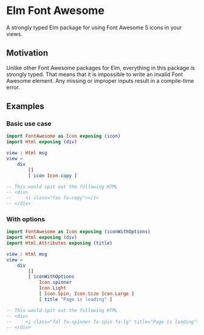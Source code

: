 # Elm Font Awesome
A strongly typed Elm package for using Font Awesome 5 icons
in your views.

## Motivation
Unlike other Font Awesome packages for Elm, everything in this
package is strongly typed. That means that it is impossible to
write an invalid Font Awesome element. Any missing or improper
inputs result in a compile-time error.

## Examples
### Basic use case
```elm
import FontAwesome as Icon exposing (icon)
import Html exposing (div)

view : Html msg
view =
    div
        []
        [ icon Icon.copy ]

-- This would spit out the following HTML
-- <div>
--     <i class="fas fa-copy"></i>
-- </div>
```

### With options
```elm
import FontAwesome as Icon exposing (iconWithOptions)
import Html exposing (div)
import Html.Attributes exposing (title)

view : Html msg
view =
    div
        []
        [ iconWithOptions
            Icon.spinner
            Icon.Light
            [ Icon.Spin, Icon.Size Icon.Large ]
            [ title "Page is loading" ]

-- This would spit out the following HTML
-- <div>
--     <i class="fal fa-spinner fa-spin fa-lg" title="Page is loading"></i>
-- </div>
```